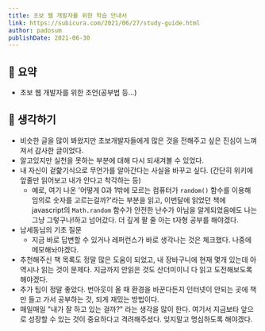 ```yaml
---
title: 초보 웹 개발자를 위한 학습 안내서
link: https://subicura.com/2021/06/27/study-guide.html
author: padosum
publishDate: 2021-06-30
---
```

## 📝 요약 
- 초보 웹 개발자를 위한 조언(공부법 등...)

## 🤔 생각하기 
- 비슷한 글을 많이 봐왔지만 초보개발자들에게 많은 것을 전해주고 싶은 진심이 느껴져서 감사한 글이었다.  
- 알고있지만 실천을 못하는 부분에 대해 다시 되새겨볼 수 있었다.  
- 내 자신이 겉핥기식으로 무언가를 알아간다는 사실을 바꾸고 싶다. (간단히 위키에 앞줄만 읽어보고 내가 안다고 착각하는 등)
  - 예로, 여기 나온 '어떻게 0과 1밖에 모르는 컴퓨터가 `random()` 함수를 이용해 임의로 숫자를 고르는걸까?'라는 부분을 읽고, 이번달에 읽었던 책에 javascript의 `Math.random` 함수가 안전한 난수가 아님을 알게되었음에도 나는 그냥 그렇구나!하고 넘어갔다. 더 깊게 팔 줄 아는 t자형 공부를 해야겠다.  
- 남세동님의 기초 질문
  - 지금 바로 답변할 수 있거나 레퍼런스가 바로 생각나는 것은 체크했다. 나중에 메모해놔야겠다.   
- 추천해주신 책 목록도 정말 많은 도움이 되었고, 내 장바구니에 현재 몇개 있는데 아 역시나 읽는 것이 문제다. 지금까지 안읽은 것도 산더미이니 다 읽고 도전해보도록 해야겠다.  
- 추가 팁이 정말 좋았다. 번아웃이 올 때 환경을 바꾼다든지 인터넷이 안되는 곳에 책만 들고 가서 공부하는 것, 되게 재밌는 방법이다.  
- 매일매일 "내가 잘 하고 있는 걸까?" 라는 생각을 많이 한다. 여기서 지금보타 앞으로 성장할 수 있는 것이 중요하다고 격려해주셨다. 잊지말고 명심하도록 해야겠다.  